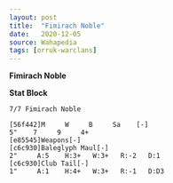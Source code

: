 ```yaml
---
layout: post
title:  "Fimirach Noble"
date:   2020-12-05
source: Wahapedia
tags: [orruk-warclans]
---
```


**Fimirach Noble**

**Stat Block**
```
7/7 Fimirach Noble
```

```
[56f442]M     W     B     Sa    [-]
5"    7     9     4+    
[e85545]Weapons[-]
[c6c930]Baleglyph Maul[-]
2"     A:5    H:3+   W:3+   R:-2   D:1   
[c6c930]Club Tail[-]
1"     A:1    H:4+   W:3+   R:-1   D:D3  
```


